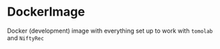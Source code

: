# DockerImage
Docker (development) image with everything set up to work with `tomolab` and `NiftyRec`
